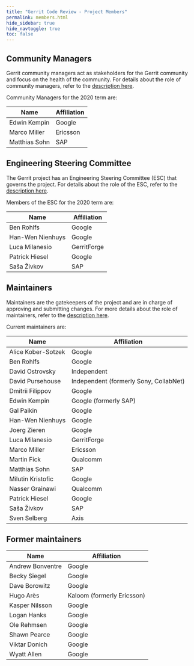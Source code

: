 ```yaml
---
title: "Gerrit Code Review - Project Members"
permalink: members.html
hide_sidebar: true
hide_navtoggle: true
toc: false
---
```


## Community Managers

Gerrit community managers act as stakeholders for the Gerrit community
and focus on the health of the community. For details about the role of
community managers, refer to the
[description here](https://gerrit-review.googlesource.com/Documentation/dev-roles.html#community-manager).

Community Managers for the 2020 term are:

| Name                  | Affiliation            |
|-----------------------|------------------------|
| Edwin Kempin          | Google                 |
| Marco Miller          | Ericsson               |
| Matthias Sohn         | SAP                    |

## Engineering Steering Committee

The Gerrit project has an Engineering Steering Committee (ESC) that
governs the project. For details about the role of the ESC, refer to the
[description here](https://gerrit-review.googlesource.com/Documentation/dev-processes.html#steering-committee).

Members of the ESC for the 2020 term are:

| Name                  | Affiliation            |
|-----------------------|------------------------|
| Ben Rohlfs            | Google                 |
| Han-Wen Nienhuys      | Google                 |
| Luca Milanesio        | GerritForge            |
| Patrick Hiesel        | Google                 |
| Saša Živkov           | SAP                    |

## Maintainers

Maintainers are the gatekeepers of the project and are in charge of approving
and submitting changes. For more details about the role of maintainers, refer
to the
[description here](https://gerrit-review.googlesource.com/Documentation/dev-roles.html#maintainer).

Current maintainers are:

| Name                  | Affiliation                             |
|-----------------------|-----------------------------------------|
| Alice Kober-Sotzek    | Google                                  |
| Ben Rohlfs            | Google                                  |
| David Ostrovsky       | Independent                             |
| David Pursehouse      | Independent (formerly Sony, CollabNet)  |
| Dmitrii Filippov      | Google                                  |
| Edwin Kempin          | Google (formerly SAP)                   |
| Gal Paikin            | Google                                  |
| Han-Wen Nienhuys      | Google                                  |
| Joerg Zieren          | Google                                  |
| Luca Milanesio        | GerritForge                             |
| Marco Miller          | Ericsson                                |
| Martin Fick           | Qualcomm                                |
| Matthias Sohn         | SAP                                     |
| Milutin Kristofic     | Google                                  |
| Nasser Grainawi       | Qualcomm                                |
| Patrick Hiesel        | Google                                  |
| Saša Živkov           | SAP                                     |
| Sven Selberg          | Axis                                    |

## Former maintainers

| Name                  | Affiliation                |
|-----------------------|----------------------------|
| Andrew Bonventre      | Google                     |
| Becky Siegel          | Google                     |
| Dave Borowitz         | Google                     |
| Hugo Arès             | Kaloom (formerly Ericsson) |
| Kasper Nilsson        | Google                     |
| Logan Hanks           | Google                     |
| Ole Rehmsen           | Google                     |
| Shawn Pearce          | Google                     |
| Viktar Donich         | Google                     |
| Wyatt Allen           | Google                     |
